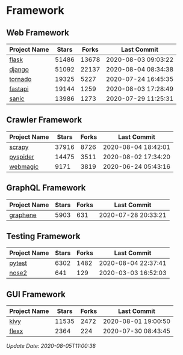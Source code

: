 # Framework

## Web Framework

| Project Name | Stars | Forks | Last Commit |
| ------------ | ----- | ----- | ----------- |
| [flask](https://github.com/pallets/flask) | 51486 | 13678 | 2020-08-03 09:03:22 |
| [django](https://github.com/django/django) | 51092 | 22137 | 2020-08-04 08:34:38 |
| [tornado](https://github.com/tornadoweb/tornado) | 19325 | 5227 | 2020-07-24 16:45:35 |
| [fastapi](https://github.com/tiangolo/fastapi) | 19144 | 1259 | 2020-08-03 17:28:49 |
| [sanic](https://github.com/huge-success/sanic) | 13986 | 1273 | 2020-07-29 11:25:31 |

## Crawler Framework

| Project Name | Stars | Forks | Last Commit |
| ------------ | ----- | ----- | ----------- |
| [scrapy](https://github.com/scrapy/scrapy) | 37916 | 8726 | 2020-08-04 18:42:01 |
| [pyspider](https://github.com/binux/pyspider) | 14475 | 3511 | 2020-08-02 17:34:20 |
| [webmagic](https://github.com/code4craft/webmagic) | 9171 | 3819 | 2020-06-24 05:43:16 |

## GraphQL Framework

| Project Name | Stars | Forks | Last Commit |
| ------------ | ----- | ----- | ----------- |
| [graphene](https://github.com/graphql-python/graphene) | 5903 | 631 | 2020-07-28 20:33:21 |

## Testing Framework

| Project Name | Stars | Forks | Last Commit |
| ------------ | ----- | ----- | ----------- |
| [pytest](https://github.com/pytest-dev/pytest) | 6302 | 1482 | 2020-08-04 22:37:41 |
| [nose2](https://github.com/nose-devs/nose2) | 641 | 129 | 2020-03-03 16:52:03 |

## GUI Framework

| Project Name | Stars | Forks | Last Commit |
| ------------ | ----- | ----- | ----------- |
| [kivy](https://github.com/kivy/kivy) | 11535 | 2472 | 2020-08-01 19:00:50 |
| [flexx](https://github.com/flexxui/flexx) | 2364 | 224 | 2020-07-30 08:43:45 |

*Update Date: 2020-08-05T11:00:38*